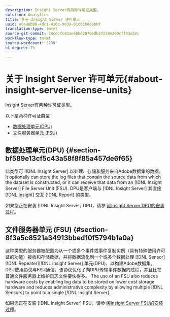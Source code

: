 ```yaml
---
description: Insight Server有两种许可证类型。
solution: Analytics
title: 关于 Insight Server 许可单元
uuid: e6a48b00-4dc1-416c-9039-01c01b86abbf
translation-type: tm+mt
source-git-commit: 34cdcfc83ae6bb620706db37228e200cff43ab2c
workflow-type: tm+mt
source-wordcount: '239'
ht-degree: 7%

---
```



# 关于 Insight Server 许可单元{#about-insight-server-license-units}

Insight Server有两种许可证类型。

以下是两种许可证类型：

* [数据处理单元(DPU)](../../../home/c-inst-svr/c-install-ins-svr/c-abt-inst-svr-lic-units.md#section-bf589e13cf5c43a58f8f85a457de6f65)
* [文件服务器单元 (FSU)](../../../home/c-inst-svr/c-install-ins-svr/c-abt-inst-svr-lic-units.md#section-8f3a5c8521a34913bbed10f5794b1a0a)

## 数据处理单元(DPU) {#section-bf589e13cf5c43a58f8f85a457de6f65}

此类型可 [!DNL Insight Server] 以处理、存储和服务来自Adobe数据集的数据。 It optionally can store the log files that contain the source data from which the dataset is constructed, or it can receive that data from an [!DNL Insight Server] File Server Unit (FSU). DPU是客户端与 [!DNL Insight Server] 其直接 [!DNL Insight] 交互 [!DNL Report] 的类型。

如果您正在安装 [!DNL Insight Server] DPU，请参 [阅Insight Server DPU的安装过程](../../../home/c-inst-svr/c-install-ins-svr/t-install-proc-inst-svr-dpu/t-install-proc-inst-svr-dpu.md#task-ce1ac85294604467ab750b24176d25bc)。

## 文件服务器单元 (FSU) {#section-8f3a5c8521a34913bbed10f5794b1a0a}

这种类型的服务器被配置为从一个或多个事件或事件复制实例（具有特殊使用许可证的功能）接收和存储数据，并将数据流化到一个或多个数据处理 [!DNL Sensor][!DNL Repeater][!DNL Insight Server] 单元(DPU)，以构建Adobe数据集。 DPU使用协议与FSU通信，该协议优化了向DPU传输事件数据的过程，并且比在普通文件服务器上维护日志文件要快得多。 The use of an FSU also reduces hardware costs by enabling log data to be stored on lower cost storage hardware and reduces administrative complexity by allowing multiple [!DNL Sensors] to point to a single [!DNL Insight Server].

如果您正在安装 [!DNL Insight Server] FSU，请参 [阅Insight Server FSU的安装过程](../../../home/c-inst-svr/c-install-ins-svr/t-inst-proc-fsu.md#task-e4a4a791b6694119ba45b36f3e573016)。
